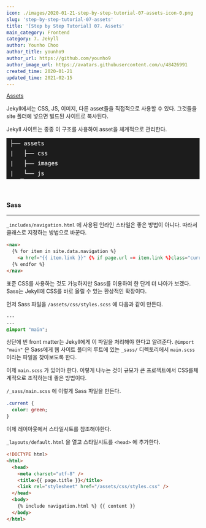 ```yaml
---
icon: ./images/2020-01-21-step-by-step-tutorial-07-assets-icon-0.png
slug: 'step-by-step-tutorial-07-assets'
title: '[Step by Step Tutorial] 07. Assets'
main_category: Frontend
category: 7. Jekyll
author: Younho Choo
author_title: younho9
author_url: https://github.com/younho9
author_image_url: https://avatars.githubusercontent.com/u/48426991
created_time: 2020-01-21
updated_time: 2021-02-15
---
```


[Assets](https://jekyllrb.com/docs/step-by-step/07-assets/)

Jekyll에서는 CSS, JS, 이미지, 다른 asset들을 직접적으로 사용할 수 있다. 그것들을 site 폴더에 넣으면 빌드된 사이트로 복사된다.

Jekyll 사이트는 종종 이 구조를 사용하여 asset을 체계적으로 관리한다.

![2020-01-21-step-by-step-tutorial-07-assets-image-0](./images/2020-01-21-step-by-step-tutorial-07-assets-image-0.png)

<br />

### Sass

---

`_includes/navigation.html` 에 사용된 인라인 스타일은 좋은 방법이 아니다. 따라서클래스로 지정하는 방법으로 바꾼다.

```html
<nav>
  {% for item in site.data.navigation %}
    <a href="{{ item.link }}" {% if page.url == item.link %}class="current"{% endif %}>{{ item.name }}</a>
  {% endfor %}
</nav>
```

표준 CSS를 사용하는 것도 가능하지만 Sass를 이용하여 한 단계 더 나아가 보겠다. Sass는 Jekyll에 CSS를 바로 올릴 수 있는 환상적인 확장이다.

먼저 Sass 파일을 `/assets/css/styles.scss` 에 다음과 같이 만든다.

```sass
---
---
@import "main";
```

상단에 빈 front matter는 Jekyll에게 이 파일을 처리해야 한다고 알려준다. `@import "main"` 은 Sass에게 웹 사이트 폴더의 루트에 있는 `_sass/` 디렉토리에서 `main.scss` 이라는 파일을 찾아보도록 한다.

이제 `main.scss` 가 있어야 한다. 이렇게 나누는 것이 규모가 큰 프로젝트에서 CSS를체계적으로 조직하는데 좋은 방법이다.

`/_sass/main.scss` 에 이렇게 Sass 파일을 만든다.

```sass
.current {
  color: green;
}
```

이제 레이아웃에서 스타일시트를 참조해야한다.

`_layouts/default.html` 을 열고 스타일시트를 `<head>` 에 추가한다.

```html
<!DOCTYPE html>
<html>
  <head>
    <meta charset="utf-8" />
    <title>{{ page.title }}</title>
    <link rel="stylesheet" href="/assets/css/styles.css" />
  </head>
  <body>
    {% include navigation.html %} {{ content }}
  </body>
</html>
```

<br />
